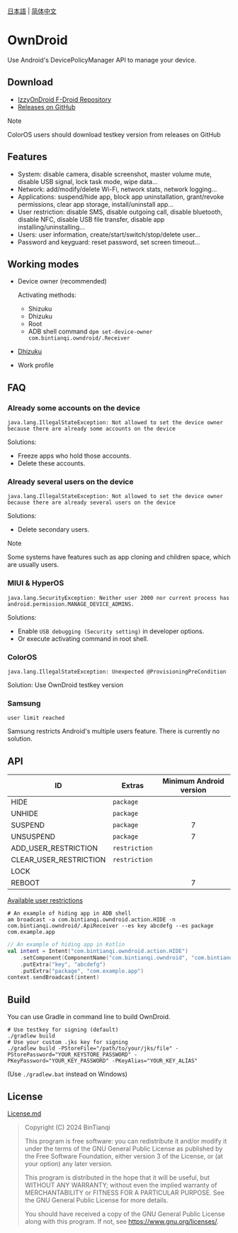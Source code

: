 [日本語](Readme-ja.md) | [简体中文](Readme.md)

# OwnDroid

Use Android's DevicePolicyManager API to manage your device.

## Download

- [IzzyOnDroid F-Droid Repository](https://apt.izzysoft.de/fdroid/index/apk/com.bintianqi.owndroid)
- [Releases on GitHub](https://github.com/BinTianqi/OwnDroid/releases)

> [!NOTE]
> ColorOS users should download testkey version from releases on GitHub

## Features

- System: disable camera, disable screenshot, master volume mute, disable USB signal, lock task mode, wipe data...
- Network: add/modify/delete Wi-Fi, network stats, network logging...
- Applications: suspend/hide app, block app uninstallation, grant/revoke permissions, clear app storage, install/uninstall app...
- User restriction: disable SMS, disable outgoing call, disable bluetooth, disable NFC, disable USB file transfer, disable app installing/uninstalling...
- Users: user information, create/start/switch/stop/delete user...
- Password and keyguard: reset password, set screen timeout...

## Working modes

- Device owner (recommended)

  Activating methods:
  - Shizuku
  - Dhizuku
  - Root
  - ADB shell command `dpm set-device-owner com.bintianqi.owndroid/.Receiver`
- [Dhizuku](https://github.com/iamr0s/Dhizuku)
- Work profile

## FAQ

### Already some accounts on the device

```text
java.lang.IllegalStateException: Not allowed to set the device owner because there are already some accounts on the device
```

Solutions:
- Freeze apps who hold those accounts.
- Delete these accounts.

### Already several users on the device

```text
java.lang.IllegalStateException: Not allowed to set the device owner because there are already several users on the device
```

Solutions:
- Delete secondary users.

> [!NOTE]
> Some systems have features such as app cloning and children space, which are usually users.

### MIUI & HyperOS

```text
java.lang.SecurityException: Neither user 2000 nor current process has android.permission.MANAGE_DEVICE_ADMINS.
```

Solutions:
- Enable `USB debugging (Security setting)` in developer options.
- Or execute activating command in root shell.

### ColorOS

```text
java.lang.IllegalStateException: Unexpected @ProvisioningPreCondition
```

Solution: Use OwnDroid testkey version

### Samsung

```text
user limit reached
```

Samsung restricts Android's multiple users feature. There is currently no solution.

## API

| ID                     | Extras        | Minimum Android version |
|------------------------|---------------|:-----------------------:|
| HIDE                   | `package`     |                         |
| UNHIDE                 | `package`     |                         |
| SUSPEND                | `package`     |            7            |
| UNSUSPEND              | `package`     |            7            |
| ADD_USER_RESTRICTION   | `restriction` |                         |
| CLEAR_USER_RESTRICTION | `restriction` |                         |
| LOCK                   |               |                         |
| REBOOT                 |               |            7            |

[Available user restrictions](https://developer.android.com/reference/android/os/UserManager#constants_1)

```shell
# An example of hiding app in ADB shell
am broadcast -a com.bintianqi.owndroid.action.HIDE -n com.bintianqi.owndroid/.ApiReceiver --es key abcdefg --es package com.example.app
```

```kotlin
// An example of hiding app in Kotlin
val intent = Intent("com.bintianqi.owndroid.action.HIDE")
    .setComponent(ComponentName("com.bintianqi.owndroid", "com.bintianqi.owndroid.ApiReceiver"))
    .putExtra("key", "abcdefg")
    .putExtra("package", "com.example.app")
context.sendBroadcast(intent)
```

## Build

You can use Gradle in command line to build OwnDroid.
```shell
# Use testkey for signing (default)
./gradlew build
# Use your custom .jks key for signing
./gradlew build -PStoreFile="/path/to/your/jks/file" -PStorePassword="YOUR_KEYSTORE_PASSWORD" -PKeyPassword="YOUR_KEY_PASSWORD" -PKeyAlias="YOUR_KEY_ALIAS"
```
(Use `./gradlew.bat` instead on Windows)

## License

[License.md](LICENSE.md)

> Copyright (C)  2024  BinTianqi
>
> This program is free software: you can redistribute it and/or modify it under the terms of the GNU General Public License as published by the Free Software Foundation, either version 3 of the License, or (at your option) any later version.
>
> This program is distributed in the hope that it will be useful, but WITHOUT ANY WARRANTY; without even the implied warranty of MERCHANTABILITY or FITNESS FOR A PARTICULAR PURPOSE.  See the GNU General Public License for more details.
>
> You should have received a copy of the GNU General Public License along with this program.  If not, see <https://www.gnu.org/licenses/>.

